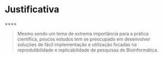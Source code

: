 # Justificativa

====

> Mesmo sendo um tema de extrema importância para a prática científica, poucos estudos tem se preocupado em desenvolver soluções de fácil implementação e utilização focadas na reprodutibilidade e replicabilidade de pesquisas de Bioinformática.
